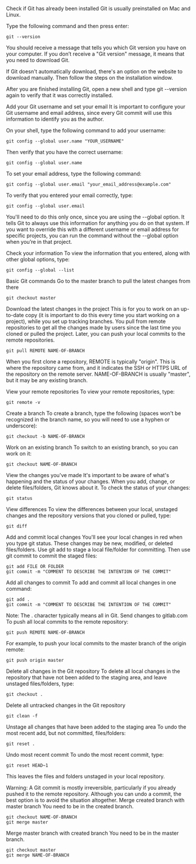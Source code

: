 Check if Git has already been installed 
Git is usually preinstalled on Mac and Linux.

Type the following command and then press enter:
  ```
  git --version
  ```
You should receive a message that tells you which Git version you have on your computer. If you don’t receive a "Git version" message, it means that you need to download Git.

If Git doesn't automatically download, there's an option on the website to download manually. Then follow the steps on the installation window.

After you are finished installing Git, open a new shell and type git --version again to verify that it was correctly installed.

Add your Git username and set your email 
It is important to configure your Git username and email address, since every Git commit will use this information to identify you as the author.

On your shell, type the following command to add your username:
  ```
  git config --global user.name "YOUR_USERNAME"
  ```
Then verify that you have the correct username:
  ```
  git config --global user.name
  ```
To set your email address, type the following command:
  ```
  git config --global user.email "your_email_address@example.com"
  ```
To verify that you entered your email correctly, type:
  ```
  git config --global user.email
  ```
You'll need to do this only once, since you are using the --global option. It tells Git to always use this information for anything you do on that system. If you want to override this with a different username or email address for specific projects, you can run the command without the --global option when you’re in that project.

Check your information 
To view the information that you entered, along with other global options, type:
  ```
  git config --global --list
  ```
Basic Git commands 
Go to the master branch to pull the latest changes from there 
  ```
  git checkout master
  ```
Download the latest changes in the project 
This is for you to work on an up-to-date copy (it is important to do this every time you start working on a project), while you set up tracking branches. You pull from remote repositories to get all the changes made by users since the last time you cloned or pulled the project. Later, you can push your local commits to the remote repositories.
  ```
  git pull REMOTE NAME-OF-BRANCH
  ```
When you first clone a repository, REMOTE is typically "origin". This is where the repository came from, and it indicates the SSH or HTTPS URL of the repository on the remote server. NAME-OF-BRANCH is usually "master", but it may be any existing branch.

View your remote repositories 
To view your remote repositories, type:
  ```
  git remote -v
  ```
Create a branch 
To create a branch, type the following (spaces won't be recognized in the branch name, so you will need to use a hyphen or underscore):
  ```
  git checkout -b NAME-OF-BRANCH
  ```
Work on an existing branch 
To switch to an existing branch, so you can work on it:
  ```
  git checkout NAME-OF-BRANCH
  ```
View the changes you've made 
It's important to be aware of what's happening and the status of your changes. When you add, change, or delete files/folders, Git knows about it. To check the status of your changes:
  ```
  git status
  ```
View differences 
To view the differences between your local, unstaged changes and the repository versions that you cloned or pulled, type:
  ```
  git diff
  ```
Add and commit local changes 
You'll see your local changes in red when you type git status. These changes may be new, modified, or deleted files/folders. Use git add to stage a local file/folder for committing. Then use git commit to commit the staged files:
  ```
  git add FILE OR FOLDER
  git commit -m "COMMENT TO DESCRIBE THE INTENTION OF THE COMMIT"
  ```
Add all changes to commit 
To add and commit all local changes in one command:
  ```
  git add .
  git commit -m "COMMENT TO DESCRIBE THE INTENTION OF THE COMMIT"
  ```
Note: The . character typically means all in Git.
Send changes to gitlab.com 
To push all local commits to the remote repository:
  ```
  git push REMOTE NAME-OF-BRANCH
  ```
For example, to push your local commits to the master branch of the origin remote:
  ```
  git push origin master
  ```
Delete all changes in the Git repository 
To delete all local changes in the repository that have not been added to the staging area, and leave unstaged files/folders, type:
  ```
  git checkout .
  ```
Delete all untracked changes in the Git repository 
  ```
  git clean -f
  ```
Unstage all changes that have been added to the staging area 
To undo the most recent add, but not committed, files/folders:
  ```
  git reset .
  ```
Undo most recent commit 
To undo the most recent commit, type:
  ```
  git reset HEAD~1
  ```
This leaves the files and folders unstaged in your local repository.

Warning: A Git commit is mostly irreversible, particularly if you already pushed it to the remote repository. Although you can undo a commit, the best option is to avoid the situation altogether.
Merge created branch with master branch 
You need to be in the created branch.
  ```
  git checkout NAME-OF-BRANCH
  git merge master
  ```
Merge master branch with created branch 
You need to be in the master branch.
  ```
  git checkout master
  git merge NAME-OF-BRANCH
  ```
